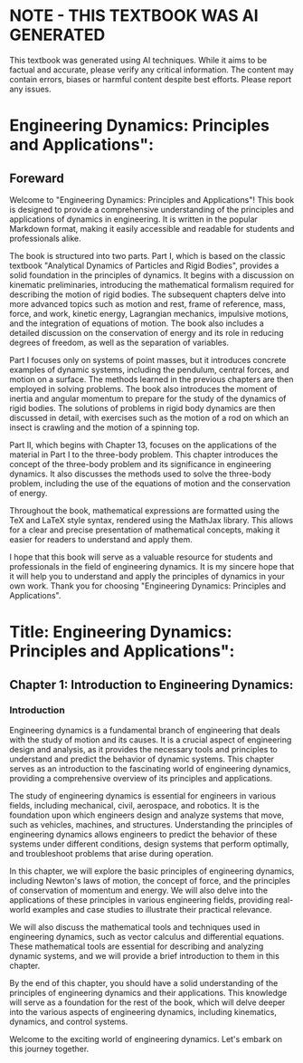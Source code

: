 # NOTE - THIS TEXTBOOK WAS AI GENERATED

This textbook was generated using AI techniques. While it aims to be factual and accurate, please verify any critical information. The content may contain errors, biases or harmful content despite best efforts. Please report any issues.

# Engineering Dynamics: Principles and Applications":


## Foreward

Welcome to "Engineering Dynamics: Principles and Applications"! This book is designed to provide a comprehensive understanding of the principles and applications of dynamics in engineering. It is written in the popular Markdown format, making it easily accessible and readable for students and professionals alike.

The book is structured into two parts. Part I, which is based on the classic textbook "Analytical Dynamics of Particles and Rigid Bodies", provides a solid foundation in the principles of dynamics. It begins with a discussion on kinematic preliminaries, introducing the mathematical formalism required for describing the motion of rigid bodies. The subsequent chapters delve into more advanced topics such as motion and rest, frame of reference, mass, force, and work, kinetic energy, Lagrangian mechanics, impulsive motions, and the integration of equations of motion. The book also includes a detailed discussion on the conservation of energy and its role in reducing degrees of freedom, as well as the separation of variables.

Part I focuses only on systems of point masses, but it introduces concrete examples of dynamic systems, including the pendulum, central forces, and motion on a surface. The methods learned in the previous chapters are then employed in solving problems. The book also introduces the moment of inertia and angular momentum to prepare for the study of the dynamics of rigid bodies. The solutions of problems in rigid body dynamics are then discussed in detail, with exercises such as the motion of a rod on which an insect is crawling and the motion of a spinning top.

Part II, which begins with Chapter 13, focuses on the applications of the material in Part I to the three-body problem. This chapter introduces the concept of the three-body problem and its significance in engineering dynamics. It also discusses the methods used to solve the three-body problem, including the use of the equations of motion and the conservation of energy.

Throughout the book, mathematical expressions are formatted using the TeX and LaTeX style syntax, rendered using the MathJax library. This allows for a clear and precise presentation of mathematical concepts, making it easier for readers to understand and apply them.

I hope that this book will serve as a valuable resource for students and professionals in the field of engineering dynamics. It is my sincere hope that it will help you to understand and apply the principles of dynamics in your own work. Thank you for choosing "Engineering Dynamics: Principles and Applications".




# Title: Engineering Dynamics: Principles and Applications":

## Chapter 1: Introduction to Engineering Dynamics:

### Introduction

Engineering dynamics is a fundamental branch of engineering that deals with the study of motion and its causes. It is a crucial aspect of engineering design and analysis, as it provides the necessary tools and principles to understand and predict the behavior of dynamic systems. This chapter serves as an introduction to the fascinating world of engineering dynamics, providing a comprehensive overview of its principles and applications.

The study of engineering dynamics is essential for engineers in various fields, including mechanical, civil, aerospace, and robotics. It is the foundation upon which engineers design and analyze systems that move, such as vehicles, machines, and structures. Understanding the principles of engineering dynamics allows engineers to predict the behavior of these systems under different conditions, design systems that perform optimally, and troubleshoot problems that arise during operation.

In this chapter, we will explore the basic principles of engineering dynamics, including Newton's laws of motion, the concept of force, and the principles of conservation of momentum and energy. We will also delve into the applications of these principles in various engineering fields, providing real-world examples and case studies to illustrate their practical relevance.

We will also discuss the mathematical tools and techniques used in engineering dynamics, such as vector calculus and differential equations. These mathematical tools are essential for describing and analyzing dynamic systems, and we will provide a brief introduction to them in this chapter.

By the end of this chapter, you should have a solid understanding of the principles of engineering dynamics and their applications. This knowledge will serve as a foundation for the rest of the book, which will delve deeper into the various aspects of engineering dynamics, including kinematics, dynamics, and control systems.

Welcome to the exciting world of engineering dynamics. Let's embark on this journey together.



